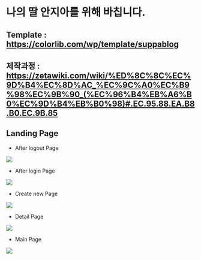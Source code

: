 # 나의 딸 안지아를 위해 바칩니다.

## Template : https://colorlib.com/wp/template/suppablog
## 제작과정 : https://zetawiki.com/wiki/%ED%8C%8C%EC%9D%B4%EC%8D%AC_%EC%9C%A0%EC%B9%98%EC%9B%90_(%EC%96%B4%EB%A6%B0%EC%9D%B4%EB%B0%98)#.EC.95.88.EA.B8.B0.EC.9B.85

## Landing Page
* After logout Page
<img src="https://z-images.s3.amazonaws.com/5/52/Administrator_logout_status.png">

* After login Page
<img src="https://z-images.s3.amazonaws.com/2/24/Administrator_login_status.png">

* Create new Page
<img src="https://z-images.s3.amazonaws.com/6/64/Write_a_new_post.png">

* Detail Page
<img src="https://z-images.s3.amazonaws.com/9/99/Check_the_content_photos.png">

* Main Page
<img src="https://z-images.s3.amazonaws.com/2/29/Index_modification.png">
